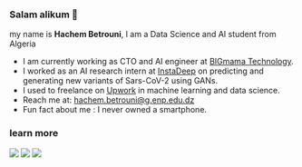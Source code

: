 ### Salam alikum 👋

my name is **Hachem Betrouni**, I am a Data Science and AI student from Algeria

- I am currently working as CTO and AI engineer at <a href="https://big-mama.io">BIGmama Technology</a>.
- I worked as an AI research intern at <a href="https://www.instadeep.com/">InstaDeep</a> on predicting and generating new variants of Sars-CoV-2 using GANs. 
- I used to freelance on <a href="https://www.upwork.com/freelancers/~01b79e4e53cd1ca324">Upwork</a> in machine learning and data science. 
- Reach me at: hachem.betrouni@g.enp.edu.dz
- Fun fact about me : I never owned a smartphone.

### learn more
<a href="https://www.1hachem.xyz"><img src="https://img.shields.io/static/v1?label=1hachem&message=.xyz&color=blue"></a>
<a href="https://www.linkedin.com/in/hachem-betrouni/"><img src="https://img.shields.io/static/v1?label=&logo=linkedin&message=linkedin&color=blue"></a>
<a href="https://www.upwork.com/freelancers/~01b79e4e53cd1ca324"><img src="https://img.shields.io/static/v1?label=&logo=upwork&message=Upwork&color=yellow"></a>

